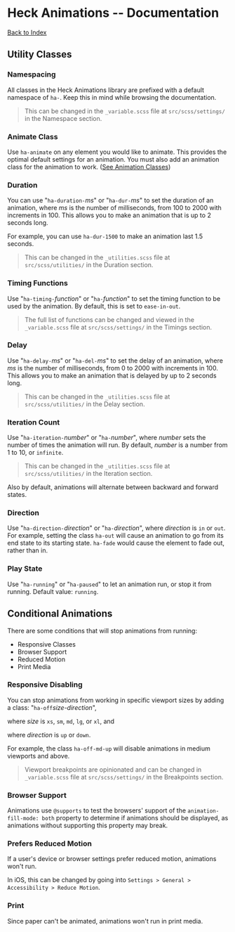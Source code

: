 # Heck Animations -- Documentation
  [Back to Index](../readme.md)

## Utility Classes

### Namespacing
All classes in the Heck Animations library are prefixed with a default namespace of `ha-`. 
Keep this in mind while browsing the documentation.

> This can be changed in the `_variable.scss` file at `src/scss/settings/` in the Namespace section.

### Animate Class
Use `ha-animate` on any element you would like to animate. This provides the optimal default settings for an animation.
You must also add an animation class for the animation to work. ([See Animation Classes](../animations/readme.md))

### Duration
You can use "`ha-duration-`*ms*" or "`ha-dur-`*ms*" to set the duration of an animation, where *ms* is the number of milliseconds, from 100 to 2000 with increments in 100. This allows you to make an animation that is up to 2 seconds long. 

For example, you can use `ha-dur-1500` to make an animation last 1.5 seconds.

> This can be changed in the `_utilities.scss` file at `src/scss/utilities/` in the Duration section.

### Timing Functions
Use "`ha-timing-`*function*" or "`ha-`*function*" to set the timing function to be used by the animation. By default, this is set to `ease-in-out`.

> The full list of functions can be changed and viewed in the `_variable.scss` file at `src/scss/settings/` in the Timings section.

### Delay
Use "`ha-delay-`*ms*" or "`ha-del-`*ms*" to set the delay of an animation, where *ms* is the number of milliseconds, from 0 to 2000 with increments in 100. This allows you to make an animation that is delayed by up to 2 seconds long. 

> This can be changed in the `_utilities.scss` file at `src/scss/utilities/` in the Delay section.

### Iteration Count
Use "`ha-iteration-`*number*" or "`ha-`*number*", where *number* sets the number of times the animation will run. By default, *number* is a number from 1 to 10, or `infinite`. 

> This can be changed in the `_utilities.scss` file at `src/scss/utilities/` in the Iteration section.

Also by default, animations will alternate between backward and forward states.

### Direction
Use "`ha-direction-`*direction*" or "`ha-`*direction*", where *direction* is `in` or `out`. 
For example, setting the class `ha-out` will cause an animation to go from its end state to its starting state. `ha-fade` would cause the element to fade out, rather than in.

### Play State
Use "`ha-running`" or "`ha-paused`" to let an animation run, or stop it from running. Default value: `running`.

## Conditional Animations
There are some conditions that will stop animations from running:
- Responsive Classes
- Browser Support
- Reduced Motion
- Print Media

### Responsive Disabling
You can stop animations from working in specific viewport sizes by adding a class: "`ha-off`*size*-*direction*", 

where *size* is `xs`, `sm`, `md`, `lg`, or `xl`, and

where *direction* is `up` or `down`. 

For example, the class `ha-off-md-up` will disable animations in medium viewports and above.

> Viewport breakpoints are opinionated and can be changed in `_variable.scss` file at `src/scss/settings/` in the Breakpoints section.

### Browser Support
Animations use `@supports` to test the browsers' support of the `animation-fill-mode: both` property to determine if animations should be displayed, as animations without supporting this property may break.

### Prefers Reduced Motion
If a user's device or browser settings prefer reduced motion, animations won't run.

In iOS, this can be changed by going into `Settings > General > Accessibility > Reduce Motion`.

### Print
Since paper can't be animated, animations won't run in print media.
